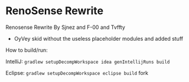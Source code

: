 # RenoSense Rewrite
Renosense Rewrite By Sjnez and F-00 and Tvffty
- OyVey skid without the useless placeholder modules and added stuff

How to build/run:

IntelliJ: `gradlew setupDecompWorkspace idea genIntellijRuns build`

Eclipse: `gradlew setupDecompWorkspace eclipse build`
fork
